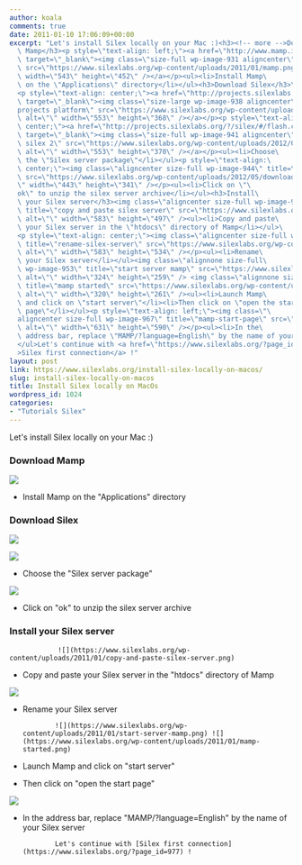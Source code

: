 ```yaml
---
author: koala
comments: true
date: 2011-01-10 17:06:09+00:00
excerpt: "Let's install Silex locally on your Mac :)<h3><!-- more -->Download\
  \ Mamp</h3><p style=\"text-align: left;\"><a href=\"http://www.mamp.info/en/index.html\"\
  \ target=\"_blank\"><img class=\"size-full wp-image-931 aligncenter\" title=\"mamp\"\
  \ src=\"https://www.silexlabs.org/wp-content/uploads/2011/01/mamp.png\" alt=\"\"\
  \ width=\"543\" height=\"452\" /></a></p><ul><li>Install Mamp\
  \ on the \"Applications\" directory</li></ul><h3>Download Silex</h3>\
  <p style=\"text-align: center;\"><a href=\"http://projects.silexlabs.org/#/open.source.projects/portal\"\
  \ target=\"_blank\"><img class=\"size-large wp-image-938 aligncenter\" title=\"\
  projects platform\" src=\"https://www.silexlabs.org/wp-content/uploads/2012/05/projects-platform1.png\"\
  \ alt=\"\" width=\"553\" height=\"368\" /></a></p><p style=\"text-align:\
  \ center;\"><a href=\"http://projects.silexlabs.org/?/silex/#/flash.cms/download\"\
  \ target=\"_blank\"><img class=\"size-full wp-image-941 aligncenter\" title=\"dowload\
  \ silex 2\" src=\"https://www.silexlabs.org/wp-content/uploads/2012/05/download-silex_21.png\"\
  \ alt=\"\" width=\"553\" height=\"370\" /></a></p><ul><li>Choose\
  \ the \"Silex server package\"</li></ul><p style=\"text-align:\
  \ center;\"><img class=\"aligncenter size-full wp-image-944\" title=\"download\"\
  \ src=\"https://www.silexlabs.org/wp-content/uploads/2012/05/download1.png\" alt=\"\
  \" width=\"443\" height=\"341\" /></p><ul><li>Click on \"\
  ok\" to unzip the silex server archive</li></ul><h3>Install\
  \ your Silex server</h3><img class=\"aligncenter size-full wp-image-945\"\
  \ title=\"copy and paste silex server\" src=\"https://www.silexlabs.org/wp-content/uploads/2011/01/copy-and-paste-silex-server.png\"\
  \ alt=\"\" width=\"583\" height=\"497\" /><ul><li>Copy and paste\
  \ your Silex server in the \"htdocs\" directory of Mamp</li></ul>\
  <p style=\"text-align: center;\"><img class=\"aligncenter size-full wp-image-948\"\
  \ title=\"rename-silex-server\" src=\"https://www.silexlabs.org/wp-content/uploads/2011/01/rename-silex-server2.png\"\
  \ alt=\"\" width=\"583\" height=\"534\" /></p><ul><li>Rename\
  \ your Silex server</li></ul><img class=\"alignnone size-full\
  \ wp-image-953\" title=\"start server mamp\" src=\"https://www.silexlabs.org/wp-content/uploads/2011/01/start-server-mamp.png\"\
  \ alt=\"\" width=\"324\" height=\"259\" /> <img class=\"alignnone size-full wp-image-954\"\
  \ title=\"mamp started\" src=\"https://www.silexlabs.org/wp-content/uploads/2011/01/mamp-started.png\"\
  \ alt=\"\" width=\"320\" height=\"261\" /><ul><li>Launch Mamp\
  \ and click on \"start server\"</li><li>Then click on \"open the start\
  \ page\"</li></ul><p style=\"text-align: left;\"><img class=\"\
  aligncenter size-full wp-image-967\" title=\"mamp-start-page\" src=\"https://www.silexlabs.org/wp-content/uploads/2011/01/mamp-start-page.png\"\
  \ alt=\"\" width=\"631\" height=\"590\" /></p><ul><li>In the\
  \ address bar, replace \"MAMP/?language=English\" by the name of your Silex server</li>\
  </ul>Let's continue with <a href=\"https://www.silexlabs.org/?page_id=977\"\
  >Silex first connection</a> !"
layout: post
link: https://www.silexlabs.org/install-silex-locally-on-macos/
slug: install-silex-locally-on-macos
title: Install Silex locally on MacOs
wordpress_id: 1024
categories:
- "Tutorials Silex"
---
```


Let's install Silex locally on your Mac :)


### <!-- more -->Download Mamp




[![](https://www.silexlabs.org/wp-content/uploads/2011/01/mamp.png)](http://www.mamp.info/en/index.html)







  * Install Mamp on the "Applications" directory




### Download Silex




[![](https://www.silexlabs.org/wp-content/uploads/2012/05/projects-platform1.png)](http://projects.silexlabs.org/#/open.source.projects/portal)




[![](https://www.silexlabs.org/wp-content/uploads/2012/05/download-silex_21.png)](http://projects.silexlabs.org/?/silex/#/flash.cms/download)







  * Choose the "Silex server package"




![](https://www.silexlabs.org/wp-content/uploads/2012/05/download1.png)







  * Click on "ok" to unzip the silex server archive




### Install your Silex server


				![](https://www.silexlabs.org/wp-content/uploads/2011/01/copy-and-paste-silex-server.png)




  * Copy and paste your Silex server in the "htdocs" directory of Mamp




![](https://www.silexlabs.org/wp-content/uploads/2011/01/rename-silex-server2.png)







  * Rename your Silex server


				![](https://www.silexlabs.org/wp-content/uploads/2011/01/start-server-mamp.png) ![](https://www.silexlabs.org/wp-content/uploads/2011/01/mamp-started.png)




  * Launch Mamp and click on "start server"


  * Then click on "open the start page"




![](https://www.silexlabs.org/wp-content/uploads/2011/01/mamp-start-page.png)







  * In the address bar, replace "MAMP/?language=English" by the name of your Silex server


				Let's continue with [Silex first connection](https://www.silexlabs.org/?page_id=977) !
